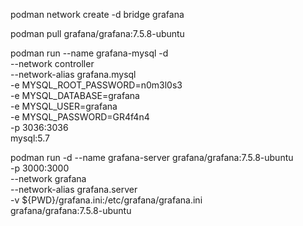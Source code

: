 podman  network create -d bridge grafana

podman pull grafana/grafana:7.5.8-ubuntu

podman run --name grafana-mysql -d \
  --network controller \
  --network-alias grafana.mysql \
  -e MYSQL_ROOT_PASSWORD=n0m3l0s3 \
  -e MYSQL_DATABASE=grafana \
  -e MYSQL_USER=grafana \
  -e MYSQL_PASSWORD=GR4f4n4 \
  -p 3036:3036 \
   mysql:5.7

podman run -d --name grafana-server grafana/grafana:7.5.8-ubuntu \
  -p 3000:3000 \
  --network grafana \
  --network-alias grafana.server \
  -v ${PWD}/grafana.ini:/etc/grafana/grafana.ini \
  grafana/grafana:7.5.8-ubuntu
